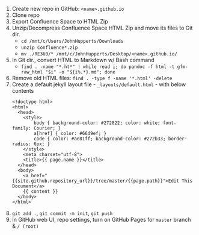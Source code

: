 1.  Create new repo in GitHub: `<name>.github.io`
2.  Clone repo
3.  Export Confluence Space to HTML Zip
4.  Unzip/Decompress Confluence Space HTML Zip and move its files to Git
    dir.
    - `cd /mnt/c/Users/JohnHupperts/Downloads`
    - `unzip Confluence*.zip`
    - `mv ./RE360/* /mnt/c/JohnHupperts/Desktop/<name>.github.io/`
5.  In Git dir., convert HTML to Markdown w/ Bash command
    - `find . -name "*.ht*" | while read i; do pandoc -f html -t gfm-raw_html "$i" -o "${i%.*}.md"; done`
6.  Remove old HTML files: `find . -type f -name '*.html' -delete`
7.  Create a default jekyll layout file - `_layouts/default.html` - with below contents
    ```    
    <!doctype html>
    <html>
      <head>
        <style>
            body { background-color: #272822; color: white; font-family: Courier; }
            a[href] { color: #66d9ef; }
            code { color: #ae81ff; background-color: #272b33; border-radius: 6px; }
        </style>
        <meta charset="utf-8">
        <title>{{ page.name }}</title>
      </head>
      <body>
        <a href="{{site.github.repository_url}}/tree/master/{{page.path}}">Edit This Document</a>
        {{ content }}
      </body>
    </html>
    ```
8.  `git add .`, `git commit -m init`, `git push`
9.  In GitHub web UI, repo settings, turn on GitHub Pages for `master` branch & `/ (root)`
